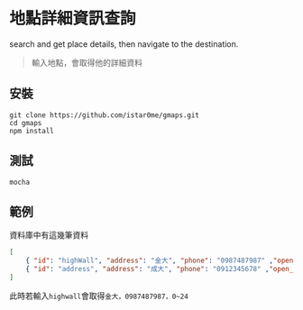 # 地點詳細資訊查詢
search and get place details, then navigate to the destination.
> 輸入地點，會取得他的詳細資料

## 安裝
```
git clone https://github.com/istar0me/gmaps.git
cd gmaps
npm install
```

## 測試
```
mocha
```

## 範例
資料庫中有這幾筆資料
```json
[
    { "id": "highWall", "address": "金大", "phone": "0987487987" ,"open_hours":"0~24"},
    { "id": "address", "address": "成大", "phone": "0912345678" ,"open_hours":"12~24"}
]
```
此時若輸入`highwall`會取得`金大，0987487987，0~24`

